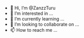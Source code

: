- 👋 Hi, I’m @ZanzzTuru
- 👀 I’m interested in ...
- 🌱 I’m currently learning ...
- 💞️ I’m looking to collaborate on ...
- 📫 How to reach me ...

<!---
ZanzzTuru/ZanzzTuru is a ✨ special ✨ repository because its `README.md` (this file) appears on your GitHub profile.
You can click the Preview link to take a look at your changes.
--->
